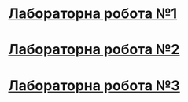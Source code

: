 # [Лабораторна робота №1](Lab1/README.md)
# [Лабораторна робота №2](Lab2/README.md)
# [Лабораторна робота №3](Lab3/README.md)
